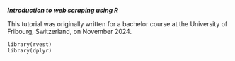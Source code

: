 ***Introduction to web scraping using R*** <br/>

This tutorial was originally written for a bachelor course at the University of Fribourg, Switzerland, on November 2024.

``` 
library(rvest)
library(dplyr)
```





